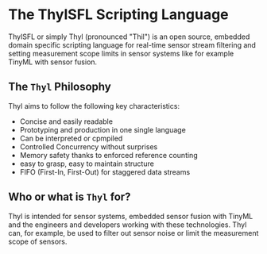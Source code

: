 # The ThylSFL Scripting Language
ThylSFL or simply Thyl (pronounced "Thil") is an open source, embedded domain specific scripting language for real-time sensor stream filtering and setting measurement scope limits in sensor systems like for example TinyML with sensor fusion.

## The `Thyl` Philosophy
Thyl aims to follow the following key characteristics:
- Concise and easily readable
- Prototyping and production in one single language
- Can be interpreted or cpmpiled
- Controlled Concurrency without surprises
- Memory safety thanks to enforced reference counting
- easy to grasp, easy to maintain structure
- FIFO (First-In, First-Out) for staggered data streams

## Who or what is `Thyl`  for?
Thyl is intended for sensor systems, embedded sensor fusion with TinyML and the engineers and developers working with these technologies. Thyl can, for example, be used to filter out sensor noise or limit the measurement scope of sensors. 
